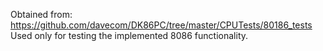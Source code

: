 Obtained from: https://github.com/davecom/DK86PC/tree/master/CPUTests/80186_tests
Used only for testing the implemented 8086 functionality.

